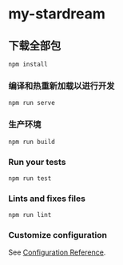 # my-stardream

## 下载全部包
```
npm install
```

### 编译和热重新加载以进行开发
```
npm run serve
```

### 生产环境
```
npm run build
```

### Run your tests
```
npm run test
```

### Lints and fixes files
```
npm run lint
```

### Customize configuration
See [Configuration Reference](https://cli.vuejs.org/config/).
